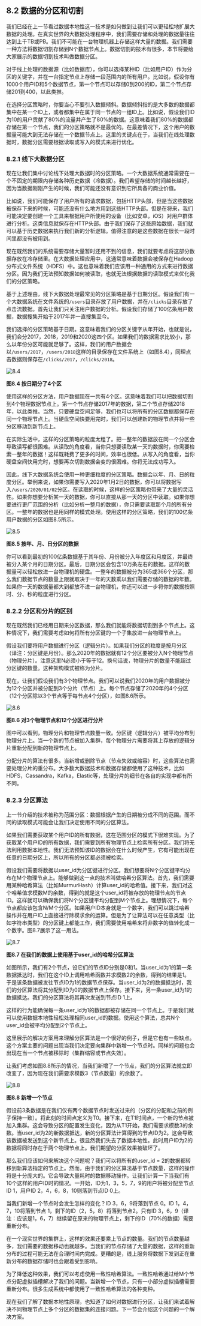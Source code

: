 ## 8.2 数据的分区和切割

我们已经在上一节看过数据本地性这一技术是如何做到让我们可以更轻松地扩展大数据的处理。在真实世界的大数据处理程序中，我们需要存储和处理的数据量往往达到上千TB或PB。我们不可能在一台物理机器上存储这样大量的数据。我们需要一种方法将数据切割存储到N个数据节点上。数据切割的技术有很多，本节将要给大家展示的数据切割技术叫做数据分区。


对于线上处理的数据源（比如数据库），你可以选择某种ID（比如用户ID）作为分区的关键字，并在一台指定节点上存储一段范围内的所有用户。比如说，假设你有1000个用户ID和5个数据节点，第一个节点可以存储0到200的ID，第二个节点存储201到400，以此类推。


在选择分区策略时，你要当心不要引入数据倾斜。数据倾斜指的是大多数的数据都集中在某一个ID上，或者都集中在属于同一节点的一组ID上。比如说，假设我们ID为10的用户贡献了80%的流量并产生了80%的数据。这意味着我们80%的数据都存储在第一个节点，我们的分区策略就不是最优的。在最差情况下，这个用户的数据量可能大到无法存储在一个数据节点上。这里的关键点在于，当我们在线处理数据时，数据分区需要根据读取或写入的模式来进行优化。


### 8.2.1 线下大数据分区

现在让我们集中讨论线下处理大数据时的分区策略。一个大数据系统通常需要在一个不固定的期限内存储各种历史数据（冷数据）。我们希望存储的时间越长越好，因为当数据刚刚产生的时候，我们可能还没有意识到它所具备的商业价值。


比如说，我们可能保存了用户所有的请求数据，包括HTTP头部，但是当这些数据被保存下来的时候，可能还没有什么地方用到这些HTTP头部。但是在将来，我们可能决定要创建一个工具来根据用户所使用的设备（比如安卓，iOS）对用户群体进行分析。这类信息就保存在HTTP头部。由于我们保存了这些原始数据，我们就可以基于历史数据来执行我们新的分析逻辑。值得注意的是这些数据在很长一段时间里都没有被用到。


现在既然我们的系统需要存储大量暂时还用不到的信息，我们就要考虑将这部分数据存放在冷存储里。在大数据处理应用中，这通常意味着数据会被保存在Hadoop分布式文件系统（HDFS）中。这也意味着我们应该用一种通用的方式来进行数据分区。因为我们无法预知数据如何被读取，也就无法根据数据的读取模式来优化我们的分区策略。


基于上述理由，线下大数据处理最常见的分区策略是基于日期分区。假设我们有一个大数据系统在文件系统的`/users`目录存放了用户数据，并在`/clicks`目录存放了点击流数据。首先让我们只关注用户数据的分析。假设我们存储了100亿条用户数据，数据搜集开始于2017年并一直搜集至今。


我们选择的分区策略基于日期。这意味着我们的分区关键字从年开始，也就是说，我们会分2017，2018，2019和2020这四个区。如果我们的数据需求比较小，那么以年份分区可能就足够了。这样，我们的用户数据会以`/users/2017`，`/users/2018`这样的目录保存在文件系统上（如图8.4），同理点击数据则保存在`/clicks/2017`，`/clicks/2018`。

![8.4](8-4.svg)

**图8.4 按日期分了4个区**

使用这样的分区方法，用户数据现在一共有4个区。这意味着我们可以把数据切割到4个物理数据节点上。第一个节点存储2017年的数据，第二个节点存储2018年，以此类推。当然，只要硬盘空间足够，我们也可以将所有的分区数据都保存在同一个物理节点上。当硬盘空间快要用完时，我们可以创建新的物理节点并将一些分区移动到新节点上。


在实际生活中，这样的分区策略的粒度太粗了。把一整年的数据放在同一个分区会导致读写都很困难。从读取的角度看，当你只想要读取某一天的数据时，你需要检索一整年的数据！这样既耗费了更多的时间，效率也很低。从写入的角度看，当你硬盘空间快用完时，想要再次切割数据会变的很困难。你将无法成功写入。


因此，线下大数据系统会使用一种更细粒度的分区策略。数据会以年、月、日的粒度分区。举例来说，如果你需要写入2020年1月2日的数据，你可以将数据写入`/users/2020/01/02`分区。在读取的时候，这样的分区策略也带来了大量的灵活性。如果你想要分析某一天的数据，你可以直接从那一天的分区中读取。如果你想要进行更广范围的分析（比如分析一整月的数据），你只需要读取那个月的所有分区。一整年的数据也是用同样的模式处理。使用这样的分区策略，我们的100亿条用户数据的分区如图8.5所示。

![8.5](8-5.svg)

**图8.5 按年、月、日分区的数据**

你可以看到最初的100亿条数据基于其年份、月份被分入年度区和月度区，并最终被分入某个月的日期分区。最后，日期分区会包含10万条左右的数据。这样的数据量可以轻松放进一台物理机的硬盘。一整年的数据被分为365或366个分区，那么我们数据节点的数量上限就取决于一年的天数乘以我们需要存储的数据的年数。如果你一天的数据量都大到都放不进一台物理机，你还可以进一步将你的数据按照时、分、秒的粒度进行分区。


### 8.2.2 分区和分片的区别

现在既然我们已经用日期来分区数据，那么我们就能将数据切割到多个节点上。这种情况下，我们需要考虑如何将所有分区键的一个子集放进一台物理节点上。


假设我们要将用户数据进行分区（逻辑分片）。如果我们分区的粒度是按月分区（译注：分区键是月份）。那么2020年的数据就有12个分区要被分入N个物理节点（物理分片）。注意这里N必须小于等于12。换句话说，物理分片的数量不能超过分区键的数量。这种架构模式被称为分片。


现在，让我们假设我们有3个物理节点。我们可以说我们2020年的用户数据被分为12个分区并被分配到3个分片（节点）上。每个节点存储了2020年的4个分区（12个分区除以3个节点等于每节点4个分区），如图8.6所示。

![8.6](8-6.svg)

**图8.6 对3个物理节点和12个分区进行分片**


图中可以看到，物理分片和物理节点数量一致。分区键（逻辑分片）被平均分布到物理分片上。当一个新的节点被加入集群，每个物理分片需要将其上存放的逻辑分片重新分配到新的物理节点上。


分配分片的算法有很多。当新增或删除节点（节点失效或缩容）时，这些算法也需要处理分片的重分布。大多数大数据技术和数据存储都使用了这种技术，比如HDFS，Cassandra，Kafka，Elastic等，处理分片的细节在各自的实现中都有所不同。


### 8.2.3 分区算法

上一节介绍的技术被称为范围分区：数据根据产生的日期被分成不同的范围。而不同的读取模式可能会让我们决定使用不同的分区算法。


如果我们需要获取某个用户ID的所有数据，这在范围分区的模式下很难实现。为了获取某个用户ID的所有数据，我们需要到所有物理节点上检索所有分区。我们将无法利用数据本地性。我们无法预知该ID的数据会在什么时候产生，它有可能出现在任意的日期分区上，所以所有的分区都必须被检索。


假设我们需要将数据以user_id为分区键进行分区。我们想要将N个分区键平均分布在M个物理节点上。能够做到这一点的技术叫做哈希分区算法。首先，我们需要用某种哈希算法（比如MurmurHash）计算user_id的哈希值。接下来，我们对这个哈希值求模数M的余数，得到的就是这个user_id将被存放的物理节点的节点ID。这样就可以确保我们将N个分区键平均分配到M个节点上。理想情况下，每个节点都应该包含N/M个分区。如果用户ID本身就是一个数字，我们可以跳过哈希操作并在用户ID上直接进行除模求余的运算。但是为了让算法可以在任意类型（比如字符串类型）的分区键上都能工作，我们需要使用哈希来将非数字的值转化成一个数字。图8.7展示了这一用法。

![8.7](8-7.svg)

**图8.7 在我们的数据上使用基于user_id的哈希分区算法**


如图所示，我们有2个节点，设它们的节点ID分别是0和1。当user_id为1的第一条数据抵达时，我们在这个ID上调用哈希函数并求模数2的余数，得到的结果是1。于是该条数据被发往节点ID为1的数据节点保存。当user_id为2的数据抵达时，我们的分区算法将其分配到ID为0的数据节点上保存。接下来，另一条user_id为1的数据抵达。我们的分区算法将其再次发送到节点ID 1上。


这样的行为能确保每一条user_id为1的数据都被存储在同一个节点上。于是我们就可以使用数据本地性轻松处理相同user_id的数据。使用这个算法，总共N个user_id会被平均分配到2个节点上。


这里展示的解决方案用来理解分区算法是一个很好的例子，但是它也有一些缺点。这个方案主要的问题出现当我们决定要向集群中新增一个节点时。同样的问题也会出现在当一个节点被移除时（集群缩容或节点失效）。


让我们考虑如图8.8所示的情况，当我们新增了一个节点，我们的分区算法就立即改变了，因为现在我们需要求模数3（节点数量）的余数了。

![8.8](8-8.svg)

**图8.8 新增一个节点**


假设前3条数据是在我们仅有两个数据节点时发送过来的（分区的分配和之前的例子保持一致）。将此刻的时间点定义为T0。接下来，在T1时间点，一个新的节点被加入集群。这会导致分区的配置发生变化，因为从T1开始，我们需要求模数3的余数。当user_id为2的新数据抵达，新的分区算法计算得到的节点ID为2。这会导致该数据被发送到这个新节点上。很显然我们失去了数据本地性。此时用户ID为2的数据将同时存在于两个物理节点上。我们期望的分区效果被破坏了。


那么我们应该如何来解决这个问题呢？我们可以将所有的user_id = 2的数据都转移到新算法指定的节点上。然而，由于我们的分区算法基于节点数量，这样的操作将是十分庞大的。它会导致大量耗时的数据移动操作。让我们计算一下当我们有10个这样的用户ID时的情况。一开始，ID为1，3，5，7，9的用户将被分配至节点ID 1，用户ID 2，4，6，8，10则落到节点ID 0上。


当我们新增一个节点时会发生怎样的变化？ID 3，6，9将落到节点 0。ID 1，4，7，10将落到节点 1，剩下的ID（2，5，8）将落到节点2。只有ID 3，6，9（译注：应该是1，6，7）继续留在原来的物理节点上，剩下的ID（70%的数据）需要重新分布。


在一个现实世界的集群上，这样的效果还要乘上节点的数量。我们的节点数量越多，我们需要的数据移动也就越多。当我们的节点存储了大量的数据，这样的重新分布的过程可能无法在合理时间内完成。更糟的是，线上服务将数据下发到正在重新分布的数据存储时也会跟着受到影响。


为了降低这种效果，我们可以考虑使用一致性哈希算法。一致性哈希通过给M个节点分配虚拟插槽解决了我们的问题。当新增一个节点，只有一小部分虚拟插槽需要重新分布。很多生成系统中都使用了一致性哈希算法的各种变种。


现在我们了解了数据本地性原理，也知道了如何对数据进行分区，让我们来试着解决不同物理节点上多个分区的数据集的连接问题。下一节会介绍这个问题的一个解决方案。
